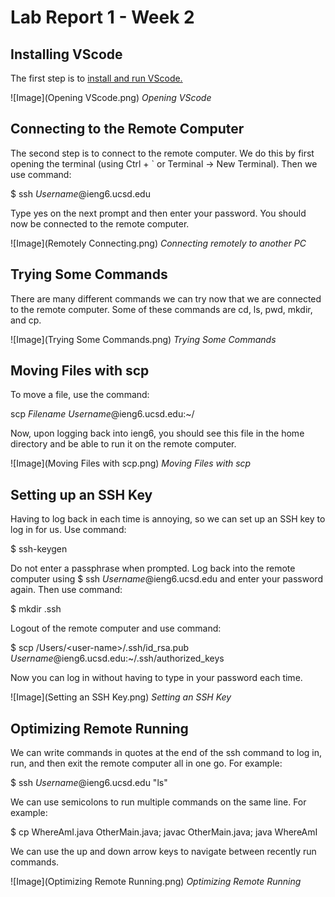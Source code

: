 # Lab Report 1 - Week 2
## Installing VScode
The first step is to [install and run VScode.](https://code.visualstudio.com/download)

![Image](Opening VScode.png)
*Opening VScode*

## Connecting to the Remote Computer
The second step is to connect to the remote computer.
We do this by first opening the terminal (using Ctrl + \` or Terminal -> New Terminal).
Then we use command:

$ ssh *Username*@ieng6.ucsd.edu

Type yes on the next prompt and then enter your password.
You should now be connected to the remote computer.

![Image](Remotely Connecting.png)
*Connecting remotely to another PC*

## Trying Some Commands
There are many different commands we can try now that we are connected to the remote computer.
Some of these commands are cd, ls, pwd, mkdir, and cp.

![Image](Trying Some Commands.png)
*Trying Some Commands*

## Moving Files with scp
To move a file, use the command:

scp *Filename* *Username*@ieng6.ucsd.edu:~/

Now, upon logging back into ieng6, you should see this file in the home directory and be able to run it on the remote computer.

![Image](Moving Files with scp.png)
*Moving Files with scp*

## Setting up an SSH Key
Having to log back in each time is annoying, so we can set up an SSH key to log in for us.
Use command:

$ ssh-keygen

Do not enter a passphrase when prompted.
Log back into the remote computer using $ ssh *Username*@ieng6.ucsd.edu and enter your password again.
Then use command:

$ mkdir .ssh

Logout of the remote computer and use command:

$ scp /Users/\<user-name\>/.ssh/id_rsa.pub *Username*@ieng6.ucsd.edu:~/.ssh/authorized_keys

Now you can log in without having to type in your password each time.
  
![Image](Setting an SSH Key.png)
*Setting an SSH Key*

## Optimizing Remote Running
We can write commands in quotes at the end of the ssh command to log in, run, and then exit the remote computer all in one go.
For example:

$ ssh *Username*@ieng6.ucsd.edu "ls"

We can use semicolons to run multiple commands on the same line.
For example:

$ cp WhereAmI.java OtherMain.java; javac OtherMain.java; java WhereAmI

We can use the up and down arrow keys to navigate between recently run commands.

![Image](Optimizing Remote Running.png)
*Optimizing Remote Running*
